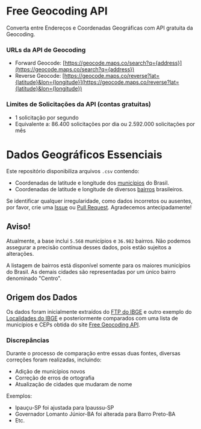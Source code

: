 # Free Geocoding API

Converta entre Endereços e Coordenadas Geográficas com API gratuita da Geocoding.

### URLs da API de Geocoding

- Forward Geocode: [https://geocode.maps.co/search?q={address}](https://geocode.maps.co/search?q={address})
- Reverse Geocode: [https://geocode.maps.co/reverse?lat={latitude}&lon={longitude}](https://geocode.maps.co/reverse?lat={latitude}&lon={longitude})

### Limites de Solicitações da API (contas gratuitas)

- 1 solicitação por segundo
- Equivalente a: 86.400 solicitações por dia ou 2.592.000 solicitações por mês

# Dados Geográficos Essenciais

Este repositório disponibiliza arquivos `.csv` contendo:

- Coordenadas de latitude e longitude dos [municípios](latitude_longitude_cidades.csv) do Brasil.
- Coordenadas de latitude e longitude de diversos [bairros](latitude_longitude_bairros.csv) brasileiros.

Se identificar qualquer irregularidade, como dados incorretos ou ausentes, por favor, crie uma [Issue](https://github.com/iWapin/Geocoding-info/issues) ou [Pull Request](https://github.com/iWapin/Geocoding-info/pulls). Agradecemos antecipadamente!

## Aviso!

Atualmente, a base inclui `5.568` municípios e `36.982` bairros. Não podemos assegurar a precisão contínua desses dados, pois estão sujeitos a alterações.

A listagem de bairros está disponível somente para os maiores municípios do Brasil. As demais cidades são representadas por um único bairro denominado "Centro".

## Origem dos Dados

Os dados foram inicialmente extraídos do [FTP do IBGE](ftp://geoftp.ibge.gov.br/organizacao_territorial/localidades/Google_KML/BR%20Localidades%202010%20v1.kml) e outro exemplo do [Localidades do IBGE](https://www.ibge.gov.br/geociencias/organizacao-do-territorio/estrutura-territorial/27385-localidades.html) e posteriormente comparados com uma lista de municípios e CEPs obtida do site [Free Geocoding API](https://geocode.maps.co/).

### Discrepâncias

Durante o processo de comparação entre essas duas fontes, diversas correções foram realizadas, incluindo:

- Adição de municípios novos
- Correção de erros de ortografia
- Atualização de cidades que mudaram de nome

Exemplos:

- Ipauçu-SP foi ajustada para Ipaussu-SP
- Governador Lomanto Júnior-BA foi alterada para Barro Preto-BA
- Etc.

